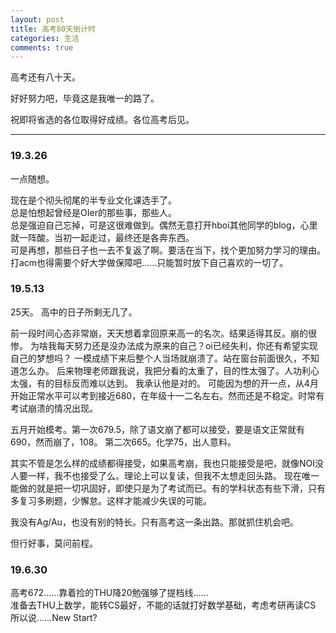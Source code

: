 ```yaml
---
layout: post
title: 高考80天倒计时
categories: 生活
comments: true
---
```


高考还有八十天。

好好努力吧，毕竟这是我唯一的路了。

祝即将省选的各位取得好成绩。各位高考后见。

--------

### 19.3.26

一点随想。

现在是个彻头彻尾的半专业文化课选手了。   
总是怕想起曾经是OIer的那些事，那些人。    
总是强迫自己忘掉，可是这很难做到。偶然无意打开hboi其他同学的blog，心里就一阵酸。当初一起走过，最终还是各奔东西。     
可是再想，那些日子也一去不复返了啊。要活在当下，找个更加努力学习的理由。     
打acm也得需要个好大学做保障吧……只能暂时放下自己喜欢的一切了。    

### 19.5.13

25天。
高中的日子所剩无几了。

前一段时间心态非常崩，天天想着拿回原来高一的名次。结果适得其反。崩的很惨。
为啥我每天努力还是没办法成为原来的自己？oi已经失利，你还有希望实现自己的梦想吗？
一模成绩下来后整个人当场就崩溃了。站在窗台前面很久，不知道怎么办。
后来物理老师跟我说，我把分看的太重了，目的性太强了。人功利心太强，有的目标反而难以达到。
我承认他是对的。
可能因为想的开一点，从4月开始正常水平可以考到接近680，在年级十一二名左右。然而还是不稳定。时常有考试崩溃的情况出现。

五月开始模考。第一次679.5，除了语文崩了都可以接受，要是语文正常就有690，然而崩了，108。
第二次665。化学75，出人意料。

其实不管是怎么样的成绩都得接受，如果高考崩，我也只能接受是吧，就像NOI没人要一样，我不也接受了么。理论上可以复读，但我不太想走回头路。
现在唯一能做的就是把一切巩固好，即使只是为了考试而已。有的学科状态有些下滑，只有多复习多刷题，少懈怠。这样才能减少失误的可能。

我没有Ag/Au，也没有别的特长。只有高考这一条出路。那就抓住机会吧。

但行好事，莫问前程。

### 19.6.30

高考672……靠着捡的THU降20勉强够了提档线……     
准备去THU上数学，能转CS最好，不能的话就打好数学基础，考虑考研再读CS      
所以说……New Start?
